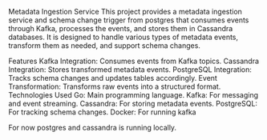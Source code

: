 Metadata Ingestion Service
This project provides a metadata ingestion service and schema change trigger from postgres that consumes events through Kafka, processes the events, and stores them in Cassandra databases. It is designed to handle various types of metadata events, transform them as needed, and support schema changes.

Features
Kafka Integration: Consumes events from Kafka topics.
Cassandra Integration: Stores transformed metadata events.
PostgreSQL Integration: Tracks schema changes and updates tables accordingly.
Event Transformation: Transforms raw events into a structured format.
Technologies Used
Go: Main programming language.
Kafka: For messaging and event streaming.
Cassandra: For storing metadata events.
PostgreSQL: For tracking schema changes.
Docker: For running kafka 

For now postgres and cassandra is running locally.
